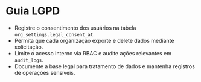 # Guia LGPD

- Registre o consentimento dos usuários na tabela `org_settings.legal_consent_at`.
- Permita que cada organização exporte e delete dados mediante solicitação.
- Limite o acesso interno via RBAC e audite ações relevantes em `audit_logs`.
- Documente a base legal para tratamento de dados e mantenha registros de operações sensíveis.
